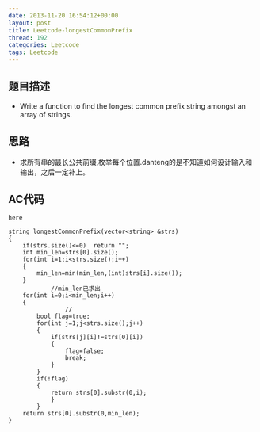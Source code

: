 ```yaml
---
date: 2013-11-20 16:54:12+00:00
layout: post
title: Leetcode-longestCommonPrefix
thread: 192
categories: Leetcode
tags: Leetcode
---
```

## 题目描述
*   Write a function to find the longest common prefix string amongst an array of strings.

## 思路
*   求所有串的最长公共前缀,枚举每个位置.danteng的是不知道如何设计输入和输出，之后一定补上。

## AC代码
<code>here</code>

    string longestCommonPrefix(vector<string> &strs)
    {
        if(strs.size()<=0)  return "";
        int min_len=strs[0].size();
        for(int i=1;i<strs.size();i++)
        {
            min_len=min(min_len,(int)strs[i].size());
        }
                //min_len已求出
        for(int i=0;i<min_len;i++)
        {
                    //
            bool flag=true;
            for(int j=1;j<strs.size();j++)
            {
                if(strs[j][i]!=strs[0][i])
                {
                    flag=false;
                    break;
                }
            }
            if(!flag)
            {
                return strs[0].substr(0,i);
                }
            }
        return strs[0].substr(0,min_len);
    }
